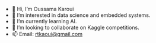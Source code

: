 - 👋 Hi, I’m Oussama Karoui 
- 👀 I’m interested in data science and embedded systems. 
- 🌱 I’m currently learning AI.
- 💞️ I’m looking to collaborate on Kaggle competitions.
- 📫 Email: rtkaoui@gmail.com

<!---
ousskar/ousskar is a ✨ special ✨ repository because its `README.md` (this file) appears on your GitHub profile.
You can click the Preview link to take a look at your changes.
--->
